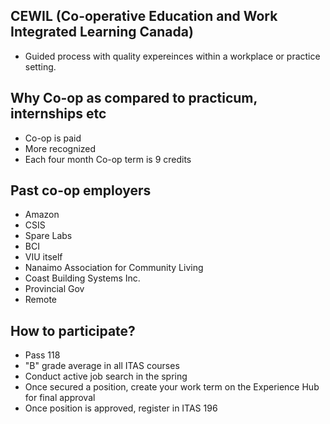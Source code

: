 ## CEWIL (Co-operative Education and Work Integrated Learning Canada)
 - Guided process with quality expereinces within a workplace or practice setting.

## Why Co-op as compared to practicum, internships etc
 - Co-op is paid
 - More recognized
 - Each four month Co-op term is 9 credits

## Past co-op employers
 - Amazon
 - CSIS
 - Spare Labs
 - BCI
 - VIU itself
 - Nanaimo Association for Community Living
 - Coast Building Systems Inc.
 - Provincial Gov
 - Remote

 ## How to participate?
 - Pass 118
 - "B" grade average in all ITAS courses
 - Conduct active job search in the spring
 - Once secured a position, create your work term on the Experience Hub for final approval <!--More on this later during spring-->
 - Once position is approved, register in ITAS 196 <!--More on this later during spring-->